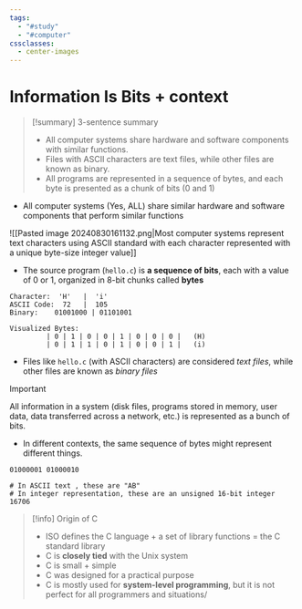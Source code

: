 ```yaml
---
tags:
  - "#study"
  - "#computer"
cssclasses:
  - center-images
---
```

# Information Is Bits + context

> [!summary] 3-sentence summary
> 
> - All computer systems share hardware and software components with similar functions.
> - Files with ASCII characters are text files, while other files are known as binary.
> - All programs are represented in a sequence of bytes, and each byte is presented as a chunk of bits (0 and 1)



- All computer systems (Yes, ALL) share similar hardware and software components that perform similar functions

![[Pasted image 20240830161132.png|Most computer systems represent text characters using ASCII standard with each character represented with a unique byte-size integer value]]


- The source program (`hello.c`) is **a sequence of bits**, each with a value of 0 or 1, organized in 8-bit chunks called **bytes**

```
Character:  'H'   |  'i'
ASCII Code:  72   |  105
Binary:    01001000 | 01101001

Visualized Bytes:
         | 0 | 1 | 0 | 0 | 1 | 0 | 0 | 0 |   (H)
         | 0 | 1 | 1 | 0 | 1 | 0 | 0 | 1 |   (i)

```

- Files like `hello.c` (with ASCII characters) are considered *text files*, while other files are known as *binary files*

> [!important]
> 
> All information in a system (disk files, programs stored in memory, user data, data transferred across a network, etc.) is represented as a bunch of bits.

- In different contexts, the same sequence of bytes might represent different things.

```
01000001 01000010

# In ASCII text , these are "AB"
# In integer representation, these are an unsigned 16-bit integer 16706
```

> [!info] Origin of C
> - ISO defines the C language + a set of library functions = the C standard library
> - C is **closely tied** with the Unix system
> - C is small + simple
> - C was designed for a practical purpose
> - C is mostly used for **system-level programming**, but it is not perfect for all programmers and situations/


